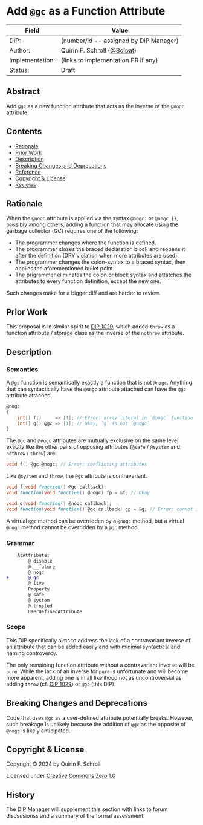 # Add `@gc` as a Function Attribute

| Field           | Value                                                           |
|-----------------|-----------------------------------------------------------------|
| DIP:            | (number/id -- assigned by DIP Manager)                          |
| Author:         | Quirin F. Schroll ([@Bolpat](github.com/Bolpat))                |
| Implementation: | (links to implementation PR if any)                             |
| Status:         | Draft                                                           |

## Abstract

Add `@gc` as a new function attribute that acts as the inverse of the `@nogc` attribute.

## Contents
* [Rationale](#rationale)
* [Prior Work](#prior-work)
* [Description](#description)
* [Breaking Changes and Deprecations](#breaking-changes-and-deprecations)
* [Reference](#reference)
* [Copyright & License](#copyright--license)
* [Reviews](#reviews)

## Rationale

When the `@nogc` attribute is applied via the syntax `@nogc:` or `@nogc {}`,
possibly among others,
adding a function that may allocate using the garbage collector (GC) requires one of the following:
* The programmer changes where the function is defined.
* The programmer closes the braced declaration block and reopens it after the definition (DRY violation when more attributes are used).
* The programmer changes the colon-syntax to a braced syntax, then applies the aforementioned bullet point.
* The prigrammer eliminates the colon or block syntax and attatches the attributes to every function definition, except the new one.

Such changes make for a bigger diff and are harder to review.

## Prior Work

This proposal is in similar spirit to [DIP 1029](https://github.com/dlang/DIPs/blob/master/DIPs/accepted/DIP1029.md),
which added `throw` as a function attribute / storage class as the inverse of the `nothrow` attribute.

## Description

### Semantics

A `@gc` function is semantically exactly a function that is not `@nogc`.
Anything that can syntactically have the `@nogc` attribute attached can have the `@gc` attribute attached.

```d
@nogc
{
    int[] f()     => [1]; // Error: array literal in `@nogc` function `f` may cause a GC allocation
    int[] g() @gc => [1]; // Okay, `g` is not `@nogc`
}
```

The `@gc` and `@nogc` attributes are mutually exclusive on the same level
exactly like the other pairs of opposing attributes (`@safe` / `@system` and `nothrow` / `throw`) are.

```d
void f() @gc @nogc; // Error: conflicting attributes
```

Like `@system` and `throw`, the `@gc` attribute is contravariant.
```d
void f(void function() @gc callback);
void function(void function() @nogc) fp = &f; // Okay

void g(void function() @nogc callback);
void function(void function() @gc callback) gp = &g; // Error: cannot implicitly convert expression `& g` of type `void function(void function() @nogc callback)` to `void function(void function() @gc callback)`
```
A virtual `@gc` method can be overridden by a `@nogc` method,
but a virtual `@nogc` method cannot be overridden by a `@gc` method.

### Grammar

```diff
    AtAttribute:
        @ disable
        @ __future
        @ nogc
+       @ gc
        @ live
        Property
        @ safe
        @ system
        @ trusted
        UserDefinedAttribute
```

### Scope

This DIP specifically aims to address the lack of a contravariant inverse of an attribute
that can be added easily and with minimal syntactical and naming controvercy.

The only remaining function attribute without a contravariant inverse will be `pure`.
While the lack of an inverse for `pure` is unfortunate and will become more apparent,
adding one is in all likelihood not as uncontroversial as adding `throw` (cf. [DIP 1029](https://github.com/dlang/DIPs/blob/master/DIPs/accepted/DIP1029.md))
or `@gc` (this DIP).

## Breaking Changes and Deprecations

Code that uses `@gc` as a user-defined attribute potentially breaks.
However, such breakage is unlikely because the addition of `@gc` as the opposite of `@nogc` is likely anticipated.

## Copyright & License
Copyright © 2024 by Quirin F. Schroll

Licensed under [Creative Commons Zero 1.0](https://creativecommons.org/publicdomain/zero/1.0/legalcode.txt)

## History
The DIP Manager will supplement this section with links to forum discsusionss and a summary of the formal assessment.
